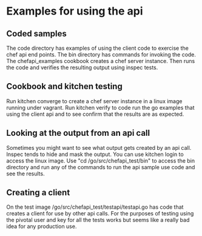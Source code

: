 # Examples for using the api

## Coded samples
The code directory has examples of using the client code to exercise the chef api end points.
The bin directory has commands for invoking the code.
The chefapi_examples cookbook creates a chef server instance. Then runs the code and verifies
the resulting output using inspec tests.

## Cookbook and kitchen testing
Run kitchen converge to create a chef server instance in a linux image running under vagrant.
Run kitchen verify to code run the go examples that using the client api and to see confirm
that the results are as expected.

## Looking at the output from an api call
Sometimes you might want to see what output gets created by an api call.  Inspec tends to hide
and mask the output. You can use kitchen login to access the linux image. Use "cd /go/src/chefapi_test/bin"
to access the bin directory and run any of the commands to run the api sample use code and see
the results.

## Creating a client
On the test image /go/src/chefapi_test/testapi/testapi.go has code that creates a client
for use by other api calls. For the purposes of testing using the pivotal user and key
for all the tests works but seems like a really bad idea for any production use.
